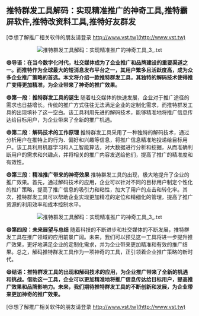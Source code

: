 ## **推特群发工具解码：实现精准推广的神奇工具,推特霸屏软件,推特改资料工具,推特好友群发**

[😍想了解推广相关软件的朋友请登录 http://www.vst.tw](http://www.vst.tw)

 <center><img src="https://vst.tw/MP4/tuiguang/png/6.png" alt="推特群发工具解码：实现精准推广的神奇工具_3_.txt"></center>

**😄导语：在当今数字化时代，社交媒体成为了企业推广和品牌建设的重要渠道之一。而推特作为全球最大的短消息发布平台之一，其用户繁多且活跃度高，成为众多企业推广策略的首选。本文将介绍一款推特群发工具，其独特的解码技术使得推广变得更加精准，为企业带来了神奇的推广效果。**

**😄第一段：推特群发工具的诞生**
随着社交媒体的快速发展，企业对于推广途径的需求也日益增长。传统的推广方式往往无法满足企业的定制化需求，而推特群发工具的出现填补了这一空白。该工具利用先进的解码技术，能够精准地将推广信息传达给目标用户，为企业带来了全新的推广机遇。

**😄第二段：解码技术的工作原理**
推特群发工具采用了一种独特的解码技术，通过分析用户在推特上的行为、偏好和兴趣等信息，将推广信息精准地投递给目标用户。该工具利用机器学习和人工智能算法，对大数据进行分析和挖掘，从而准确判断用户的需求和兴趣点，并将相关的推广内容发送给他们，提高了推广的精准度和有效性。

**😄第三段：精准推广带来的神奇效果**
推特群发工具的出现，极大地提升了企业的推广效果。首先，通过解码技术的应用，企业可以针对不同的目标用户制定个性化的推广策略，提高了推广信息的吸引力和粘性，加大了用户的点击和转化率。其次，推特群发工具可以帮助企业实现更加精准的定位和精细化的管理，提高了推广资源的利用效率和成本控制水平。

 <center><img src="https://vst.tw/MP4/tuiguang/png/8.png" alt="推特群发工具解码：实现精准推广的神奇工具_3_.txt"></center>

**😄第四段：未来展望与总结**
随着科技的不断进步和社交媒体的不断发展，推特群发工具在推广领域的应用前景广阔。未来，我们可以预见这一工具将进一步提升推广效果，更好地满足企业的定制化需求，并为企业带来更加精准和有效的推广结果。总之，解码推特群发工具作为一项神奇的工具，正引领着企业推广策略的新时代。

**😄结语：推特群发工具的出现和解码技术的应用，为企业推广带来了全新的机遇和挑战。借助这一工具，企业可以更加精准地将推广信息传达给目标用户，提高推广效果和品牌影响力。未来，我们期待推特群发工具的不断创新和发展，为企业带来更加神奇的推广效果。**

[😍想了解推广相关软件的朋友请登录 http://www.vst.tw](http://www.vst.tw)



